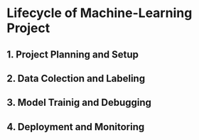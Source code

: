 # Lifecycle of Machine-Learning Project

## 1. Project Planning and Setup


## 2. Data Colection and Labeling

## 3. Model Trainig and Debugging

## 4. Deployment and Monitoring

